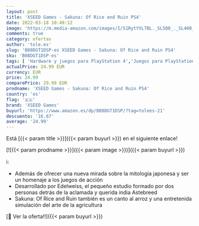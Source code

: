 ```yaml
---
layout: post
title: 'XSEED Games - Sakuna: Of Rice and Ruin PS4'
date: 2022-03-18 10:49:12
image: 'https://m.media-amazon.com/images/I/51RytYVL7BL._SL500_._SL400_.jpg'
comments: true
category: ofertas
author: 'tole.es'
slug: 'B08DGT1DSP-es XSEED Games - Sakuna: Of Rice and Ruin PS4'
sku: 'B08DGT1DSP-es'
tags: [ 'Hardware y juegos para PlayStation 4','Juegos para PlayStation 4','Videojuegos','ps4','xseed games', ]
actualPrice: 24.99 EUR
currency: EUR
price: 24.99
comparePrice: 29.99 EUR
prodname: 'XSEED Games - Sakuna: Of Rice and Ruin PS4'
country: 'es'
flag: '🇪🇸'
brand: 'XSEED Games'
buyurl: 'https://www.amazon.es/dp/B08DGT1DSP/?tag=tolees-21'
descuento: '16.67'
average: '24.99'
---
```


Está [{{< param title >}}]({{< param buyurl >}}) en el siguiente enlace!

[![{{< param prodname >}}]({{< param image >}})]({{< param buyurl >}})

ℹ️:

- Además de ofrecer una nueva mirada sobre la mitología japonesa y ser un homenaje a los juegos de acción
- Desarrollado por Edelweiss, el pequeño estudio formado por dos personas detrás de la aclamada y querida india Astebreed
- Sakuna: Of Rice and Ruin también es un canto al arroz y una entretenida simulación del arte de la agricultura

[🛒 Ver la oferta!!]({{< param buyurl >}})
